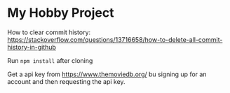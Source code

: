 # My Hobby Project

How to clear commit history:\
https://stackoverflow.com/questions/13716658/how-to-delete-all-commit-history-in-github

Run <code>npm install</code> after cloning

Get a api key from https://www.themoviedb.org/ bu signing up for an account and then requesting the api key.
